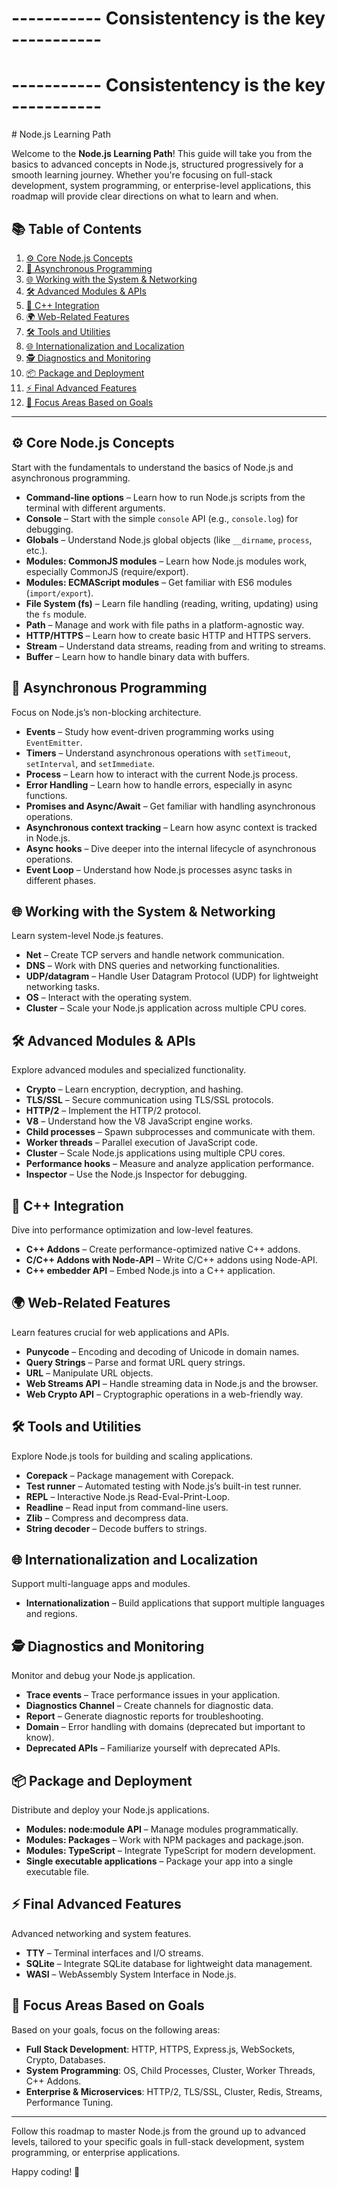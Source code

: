 # ----------- Consistentency is the key -----------

<h1>----------- Consistentency is the key -----------</h1>
# Node.js Learning Path

Welcome to the **Node.js Learning Path**! This guide will take you from the basics to advanced concepts in Node.js, structured progressively for a smooth learning journey. Whether you're focusing on full-stack development, system programming, or enterprise-level applications, this roadmap will provide clear directions on what to learn and when.

## 📚 Table of Contents

1. [⚙️ Core Node.js Concepts](#️core-nodejs-concepts)
2. [🔄 Asynchronous Programming](#-asynchronous-programming)
3. [🌐 Working with the System & Networking](#-working-with-the-system--networking)
4. [🛠️ Advanced Modules & APIs](#-advanced-modules--apis)
5. [🔧 C++ Integration](#-c-integration)
6. [🌍 Web-Related Features](#-web-related-features)
7. [🛠️ Tools and Utilities](#-tools-and-utilities)
8. [🌐 Internationalization and Localization](#-internationalization-and-localization)
9. [🕵️ Diagnostics and Monitoring](#-diagnostics-and-monitoring)
10. [📦 Package and Deployment](#-package-and-deployment)
11. [⚡ Final Advanced Features](#-final-advanced-features)
12. [🎯 Focus Areas Based on Goals](#-focus-areas-based-on-goals)

---

## ⚙️ Core Node.js Concepts

Start with the fundamentals to understand the basics of Node.js and asynchronous programming.

- **Command-line options** – Learn how to run Node.js scripts from the terminal with different arguments.
- **Console** – Start with the simple `console` API (e.g., `console.log`) for debugging.
- **Globals** – Understand Node.js global objects (like `__dirname`, `process`, etc.).
- **Modules: CommonJS modules** – Learn how Node.js modules work, especially CommonJS (require/export).
- **Modules: ECMAScript modules** – Get familiar with ES6 modules (`import/export`).
- **File System (fs)** – Learn file handling (reading, writing, updating) using the `fs` module.
- **Path** – Manage and work with file paths in a platform-agnostic way.
- **HTTP/HTTPS** – Learn how to create basic HTTP and HTTPS servers.
- **Stream** – Understand data streams, reading from and writing to streams.
- **Buffer** – Learn how to handle binary data with buffers.

## 🔄 Asynchronous Programming

Focus on Node.js’s non-blocking architecture.

- **Events** – Study how event-driven programming works using `EventEmitter`.
- **Timers** – Understand asynchronous operations with `setTimeout`, `setInterval`, and `setImmediate`.
- **Process** – Learn how to interact with the current Node.js process.
- **Error Handling** – Learn how to handle errors, especially in async functions.
- **Promises and Async/Await** – Get familiar with handling asynchronous operations.
- **Asynchronous context tracking** – Learn how async context is tracked in Node.js.
- **Async hooks** – Dive deeper into the internal lifecycle of asynchronous operations.
- **Event Loop** – Understand how Node.js processes async tasks in different phases.

## 🌐 Working with the System & Networking

Learn system-level Node.js features.

- **Net** – Create TCP servers and handle network communication.
- **DNS** – Work with DNS queries and networking functionalities.
- **UDP/datagram** – Handle User Datagram Protocol (UDP) for lightweight networking tasks.
- **OS** – Interact with the operating system.
- **Cluster** – Scale your Node.js application across multiple CPU cores.

## 🛠️ Advanced Modules & APIs

Explore advanced modules and specialized functionality.

- **Crypto** – Learn encryption, decryption, and hashing.
- **TLS/SSL** – Secure communication using TLS/SSL protocols.
- **HTTP/2** – Implement the HTTP/2 protocol.
- **V8** – Understand how the V8 JavaScript engine works.
- **Child processes** – Spawn subprocesses and communicate with them.
- **Worker threads** – Parallel execution of JavaScript code.
- **Cluster** – Scale Node.js applications using multiple CPU cores.
- **Performance hooks** – Measure and analyze application performance.
- **Inspector** – Use the Node.js Inspector for debugging.

## 🔧 C++ Integration

Dive into performance optimization and low-level features.

- **C++ Addons** – Create performance-optimized native C++ addons.
- **C/C++ Addons with Node-API** – Write C/C++ addons using Node-API.
- **C++ embedder API** – Embed Node.js into a C++ application.

## 🌍 Web-Related Features

Learn features crucial for web applications and APIs.

- **Punycode** – Encoding and decoding of Unicode in domain names.
- **Query Strings** – Parse and format URL query strings.
- **URL** – Manipulate URL objects.
- **Web Streams API** – Handle streaming data in Node.js and the browser.
- **Web Crypto API** – Cryptographic operations in a web-friendly way.

## 🛠️ Tools and Utilities

Explore Node.js tools for building and scaling applications.

- **Corepack** – Package management with Corepack.
- **Test runner** – Automated testing with Node.js’s built-in test runner.
- **REPL** – Interactive Node.js Read-Eval-Print-Loop.
- **Readline** – Read input from command-line users.
- **Zlib** – Compress and decompress data.
- **String decoder** – Decode buffers to strings.

## 🌐 Internationalization and Localization

Support multi-language apps and modules.

- **Internationalization** – Build applications that support multiple languages and regions.

## 🕵️ Diagnostics and Monitoring

Monitor and debug your Node.js application.

- **Trace events** – Trace performance issues in your application.
- **Diagnostics Channel** – Create channels for diagnostic data.
- **Report** – Generate diagnostic reports for troubleshooting.
- **Domain** – Error handling with domains (deprecated but important to know).
- **Deprecated APIs** – Familiarize yourself with deprecated APIs.

## 📦 Package and Deployment

Distribute and deploy your Node.js applications.

- **Modules: node:module API** – Manage modules programmatically.
- **Modules: Packages** – Work with NPM packages and package.json.
- **Modules: TypeScript** – Integrate TypeScript for modern development.
- **Single executable applications** – Package your app into a single executable file.

## ⚡ Final Advanced Features

Advanced networking and system features.

- **TTY** – Terminal interfaces and I/O streams.
- **SQLite** – Integrate SQLite database for lightweight data management.
- **WASI** – WebAssembly System Interface in Node.js.

## 🎯 Focus Areas Based on Goals

Based on your goals, focus on the following areas:

- **Full Stack Development**: HTTP, HTTPS, Express.js, WebSockets, Crypto, Databases.
- **System Programming**: OS, Child Processes, Cluster, Worker Threads, C++ Addons.
- **Enterprise & Microservices**: HTTP/2, TLS/SSL, Cluster, Redis, Streams, Performance Tuning.

---

Follow this roadmap to master Node.js from the ground up to advanced levels, tailored to your specific goals in full-stack development, system programming, or enterprise applications.

Happy coding! 🎉
